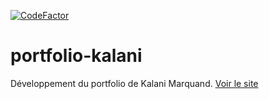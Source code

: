 [![CodeFactor](https://www.codefactor.io/repository/github/edwinvautier/portfolio-kalani/badge)](https://www.codefactor.io/repository/github/edwinvautier/portfolio-kalani)
# portfolio-kalani

Développement du portfolio de Kalani Marquand.
[Voir le site](https://kalani-marquand.netlify.com/)
